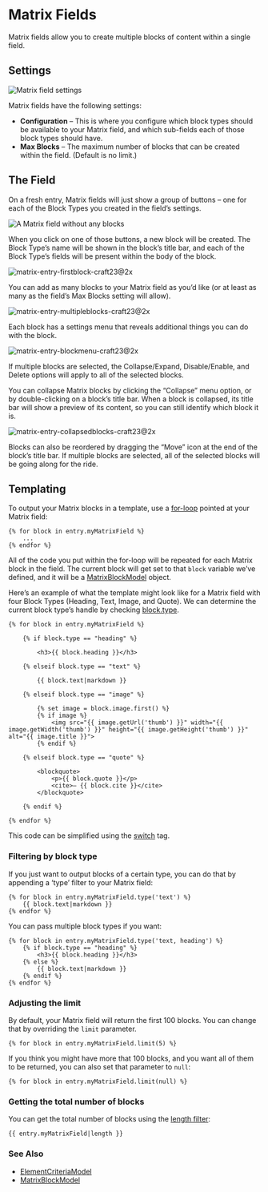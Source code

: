 # Matrix Fields

Matrix fields allow you to create multiple blocks of content within a single field.

## Settings

![Matrix field settings](./images/field-types/matrix/matrix-settings-craft23@2x.png)

Matrix fields have the following settings:

- **Configuration** – This is where you configure which block types should be available to your Matrix field, and which sub-fields each of those block types should have.
- **Max Blocks** – The maximum number of blocks that can be created within the field. (Default is no limit.)

## The Field

On a fresh entry, Matrix fields will just show a group of buttons – one for each of the Block Types you created in the field’s settings.

![A Matrix field without any blocks](./images/field-types/matrix/matrix-entry-fresh-craft23@2x.png)

When you click on one of those buttons, a new block will be created. The Block Type’s name will be shown in the block’s title bar, and each of the Block Type’s fields will be present within the body of the block.

![matrix-entry-firstblock-craft23@2x](./images/field-types/matrix/matrix-entry-firstblock-craft23@2x.png)

You can add as many blocks to your Matrix field as you’d like (or at least as many as the field’s Max Blocks setting will allow).

![matrix-entry-multipleblocks-craft23@2x](./images/field-types/matrix/matrix-entry-multipleblocks-craft23@2x.png)

Each block has a settings menu that reveals additional things you can do with the block.

![matrix-entry-blockmenu-craft23@2x](./images/field-types/matrix/matrix-entry-blockmenu-craft23@2x.png)

If multiple blocks are selected, the Collapse/Expand, Disable/Enable, and Delete options will apply to all of the selected blocks.

You can collapse Matrix blocks by clicking the “Collapse” menu option, or by double-clicking on a block’s title bar. When a block is collapsed, its title bar will show a preview of its content, so you can still identify which block it is.

![matrix-entry-collapsedblocks-craft23@2x](./images/field-types/matrix/matrix-entry-collapsedblocks-craft23@2x.png)

Blocks can also be reordered by dragging the “Move” icon at the end of the block’s title bar. If multiple blocks are selected, all of the selected blocks will be going along for the ride.

## Templating

To output your Matrix blocks in a template, use a [for-loop](https://twig.symfony.com/doc/tags/for.html) pointed at your Matrix field:

```twig
{% for block in entry.myMatrixField %}
    ...
{% endfor %}
```

All of the code you put within the for-loop will be repeated for each Matrix block in the field. The current block will get set to that `block` variable we’ve defined, and it will be a [MatrixBlockModel](templating/matrixblockmodel.md) object.

Here’s an example of what the template might look like for a Matrix field with four Block Types (Heading, Text, Image, and Quote). We can determine the current block type’s handle by checking [block.type](templating/matrixblockmodel.md#type).

```twig
{% for block in entry.myMatrixField %}

    {% if block.type == "heading" %}

        <h3>{{ block.heading }}</h3>

    {% elseif block.type == "text" %}

        {{ block.text|markdown }}

    {% elseif block.type == "image" %}

        {% set image = block.image.first() %}
        {% if image %}
            <img src="{{ image.getUrl('thumb') }}" width="{{ image.getWidth('thumb') }}" height="{{ image.getHeight('thumb') }}" alt="{{ image.title }}">
        {% endif %}

    {% elseif block.type == "quote" %}

        <blockquote>
            <p>{{ block.quote }}</p>
            <cite>– {{ block.cite }}</cite>
        </blockquote>

    {% endif %}

{% endfor %}
```

This code can be simplified using the [switch](templating/switch.md) tag.

### Filtering by block type

If you just want to output blocks of a certain type, you can do that by appending a ‘type’ filter to your Matrix field:

```twig
{% for block in entry.myMatrixField.type('text') %}
    {{ block.text|markdown }}
{% endfor %}
```

You can pass multiple block types if you want:

```twig
{% for block in entry.myMatrixField.type('text, heading') %}
    {% if block.type == "heading" %}
        <h3>{{ block.heading }}</h3>
    {% else %}
        {{ block.text|markdown }}
    {% endif %}
{% endfor %}
```

### Adjusting the limit

By default, your Matrix field will return the first 100 blocks. You can change that by overriding the `limit` parameter.

```twig
{% for block in entry.myMatrixField.limit(5) %}
```

If you think you might have more that 100 blocks, and you want all of them to be returned, you can also set that parameter to `null`:

```twig
{% for block in entry.myMatrixField.limit(null) %}
```

### Getting the total number of blocks

You can get the total number of blocks using the [length filter](https://twig.symfony.com/doc/filters/length.html):

```twig
{{ entry.myMatrixField|length }}
```

### See Also

- [ElementCriteriaModel](templating/elementcriteriamodel.md)
- [MatrixBlockModel](templating/matrixblockmodel.md)
